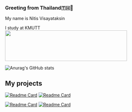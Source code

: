### Greeting from Thailand🇹🇭🙏

My name is Nitis Visayataksin<br>

I study at KMUTT <br>
<img width="400" height="100" src=https://user-images.githubusercontent.com/84081850/139027747-7ec5a508-d5b0-4d0d-baf0-ade99302996b.png>

![Anurag's GitHub stats](https://github-readme-stats.vercel.app/api?username=NervOUs11&show_icons=true&theme=maroongold)<br>

<h2>My projects</h2>

[![Readme Card](https://github-readme-stats.vercel.app/api/pin/?username=NervOUs11&repo=Predict_CocaCola_Stock&theme=maroongold)](https://github.com/NervOUs11/Predict_CocaCola_Stock) [![Readme Card](https://github-readme-stats.vercel.app/api/pin/?username=NervOUs11&repo=Cat_or_Dog&theme=aura)](https://github.com/NervOUs11/Cat_or_Dog)

[![Readme Card](https://github-readme-stats.vercel.app/api/pin/?username=NervOUs11&repo=Fruits_and_Vegetables&theme=aura)](https://github.com/NervOUs11/Fruits_and_Vegetables) [![Readme Card](https://github-readme-stats.vercel.app/api/pin/?username=NervOUs11&repo=SolarSystem_Simulation&theme=maroongold)](https://github.com/NervOUs11/SolarSystem_Simulation)

